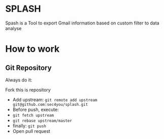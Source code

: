 # SPLASH
Spash is a Tool to export Gmail information based on custom filter to data analyse

# How to work 
## Git Repository
Always do it:

Fork this is repository
- Add upstream: `git remote add upstream git@github.com:sec4you/splash.git`
- Before push, execute:
- `git fetch upstream`
- `git rebase upstream/master`
- finally: `git push`
- Open pull request

